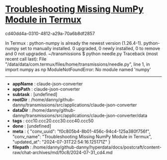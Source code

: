 # [Troubleshooting Missing NumPy Module in Termux](https://claude.ai/chat/f0c805b4-8b01-456c-94c4-125a380f756f)

cd40dd4a-0310-4812-a29a-70a6b8df2857

In Termux :
python-numpy is already the newest version (1.26.4-1).     python-numpy set to manually installed.                    0 upgraded, 0 newly installed, 0 to remove and 0 not upgraded.
~/transmissions $ python needle.py
Traceback (most recent call last):                           File "/data/data/com.termux/files/home/transmissions/needle.py", line 1, in <module>                                    import numpy as np
ModuleNotFoundError: No module named 'numpy'

---

* **appName** : claude-json-converter
* **appPath** : claude-json-converter
* **subtask** : [undefined]
* **rootDir** : /home/danny/github-danny/transmissions/src/applications/claude-json-converter
* **dataDir** : /home/danny/github-danny/transmissions/src/applications/claude-json-converter/data
* **tags** : ccc10.ccc20.ccc30.ccc40.ccc50
* **done** : [undefined]
* **meta** : {
  "conv_uuid": "f0c805b4-8b01-456c-94c4-125a380f756f",
  "conv_name": "Troubleshooting Missing NumPy Module in Termux",
  "updated_at": "2024-07-31T22:54:16.125171Z"
}
* **filepath** : /home/danny/github-danny/hyperdata/docs/postcraft/content-raw/chat-archives/md/f0c8/2024-07-31_cd4.md